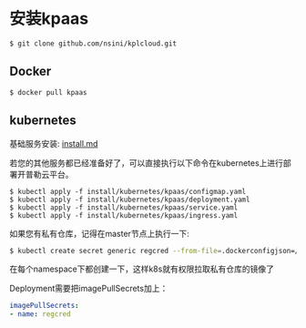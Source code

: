 # 安装kpaas

```
$ git clone github.com/nsini/kplcloud.git
```

## Docker

```
$ docker pull kpaas
```

## kubernetes

基础服务安装: [install.md](install/README.md)

若您的其他服务都已经准备好了，可以直接执行以下命令在kubernetes上进行部署开普勒云平台。

```
$ kubectl apply -f install/kubernetes/kpaas/configmap.yaml
$ kubectl apply -f install/kubernetes/kpaas/deployment.yaml
$ kubectl apply -f install/kubernetes/kpaas/service.yaml
$ kubectl apply -f install/kubernetes/kpaas/ingress.yaml
```



如果您有私有仓库，记得在master节点上执行一下:

```bash
$ kubectl create secret generic regcred --from-file=.dockerconfigjson=/root/.docker/config.json --type=kubernetes.io/dockerconfigjson -n default
```

在每个namespace下都创建一下，这样k8s就有权限拉取私有仓库的镜像了

Deployment需要把imagePullSecrets加上：

```yaml
imagePullSecrets:
- name: regcred
```

